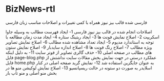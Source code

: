 # BizNews-rtl
فارسی شده قالب بیز نیوز همراه با کمی تغییرات و اصلاحات مناسب زبان فارسی

اصلاحات انجام شده در قالب بیز نیوز فارسی
1- ایجاد فهرست مطالب به وسیله جاوا اسکریپت 
2- اصلاح نمایش فونت ها
3- ایجاد ریتینگ ستاره
4- ایجاد مدت زمان مطالعه با توجه به استاندارد مدیوم
5- ایجاد تعداد مشاهده شده مطالب
6- اصلاح نمایش تصاویر ویژه مطالب
7- اصلاح رنگ فونت ها 
8- اصلاح اندازه سایدبار
9- اصلاح نمایش ستون های مطالب در صفحه اصلی
10- حذف گالری تصاویر از فوتر سایت
11- به دلیل اینکه فایل  page-blog.php عملکرد درستی در جهت نمایش بخش مقالات سایت نداشتش از فایل home.php به عنوان جایگزین استفاده شد
12- نمایش گرید صفحه اصلی در کنار اسلایدر به صورت دو ستونه در حالت ریسپانسیو
13- اصلاح نمایش لوکیشن منو ها در بخش منو اصلی و منو تاپ بار